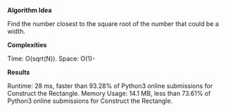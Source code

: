 **Algorithm Idea**

Find the number closest to the square root 
of the number that could be a width.

**Complexities**

Time: O(sqrt(N)).
Space: O(1)-

**Results**

Runtime: 28 ms, faster than 93.28% of Python3 online submissions for Construct the Rectangle.
Memory Usage: 14.1 MB, less than 73.61% of Python3 online submissions for Construct the Rectangle.
